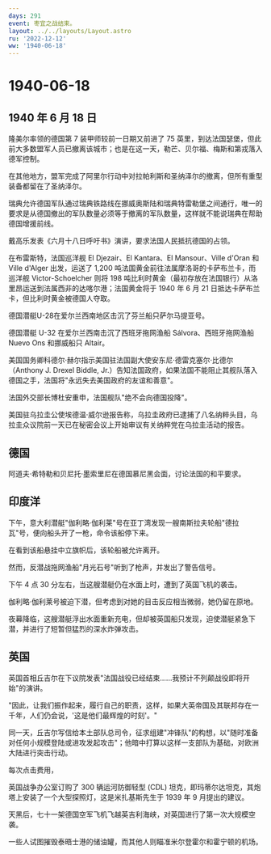 ```yaml
---
days: 291
event: 枣宜之战结束。
layout: ../../layouts/Layout.astro
ru: '2022-12-12'
ww: '1940-06-18'
---
```


# 1940-06-18

## 1940 年 6 月 18 日

隆美尔率领的德国第 7 装甲师较前一日期又前进了 75
英里，到达法国瑟堡，但此前大多数盟军人员已撤离该城市；也是在这一天，勒芒、贝尔福、梅斯和第戎落入德军控制。

在其他地方，盟军完成了阿里尔行动中对拉帕利斯和圣纳泽尔的撤离，但所有重型装备都留在了圣纳泽尔。

瑞典允许德国军队通过瑞典铁路线在挪威奥斯陆和瑞典特雷勒堡之间通行，唯一的要求是从德国撤出的军队数量必须等于撤离的军队数量，这样就不能说瑞典在帮助德国增援前线。

戴高乐发表《六月十八日呼吁书》演讲，要求法国人民抵抗德国的占领。

在布雷斯特，法国巡洋舰 El Djezair、El Kantara、El Mansour、Ville d\'Oran
和 Ville d\'Alger 出发，运送了 1,200
吨法国黄金前往法属摩洛哥的卡萨布兰卡，而巡洋舰 Victor-Schoelcher 则将
198
吨比利时黄金（最初存放在法国银行）从洛里昂运送到法属西非的达喀尔港；法国黄金将于
1940 年 6 月 21 日抵达卡萨布兰卡，但比利时黄金被德国人夺取。

德国潜艇U-28在爱尔兰西南地区击沉了芬兰船只萨尔马提亚号。

德国潜艇 U-32 在爱尔兰西南击沉了西班牙拖网渔船 Sálvora、西班牙拖网渔船
Nuevo Ons 和挪威船只 Altair。

美国国务卿科德尔·赫尔指示美国驻法国副大使安东尼·德雷克塞尔·比德尔（Anthony
J. Drexel Biddle,
Jr.）告知法国政府，如果法国不能阻止其舰队落入德国之手，法国将"永远失去美国政府的友谊和善意"。

法国外交部长博杜安重申，法国舰队"绝不会向德国投降"。

美国驻乌拉圭公使埃德温·威尔逊报告称，乌拉圭政府已逮捕了八名纳粹头目，乌拉圭众议院前一天已在秘密会议上开始审议有关纳粹党在乌拉圭活动的报告。

## 德国

阿道夫·希特勒和贝尼托·墨索里尼在德国慕尼黑会面，讨论法国的和平要求。

## 印度洋

下午，意大利潜艇"伽利略·伽利莱"号在亚丁湾发现一艘南斯拉夫轮船"德拉瓦"号，便向船头开了一枪，命令该船停下来。

在看到该船悬挂中立旗帜后，该轮船被允许离开。

然而，反潜战拖网渔船"月光石号"听到了枪声，并发出了警告信号。

下午 4 点 30 分左右，当这艘潜艇仍在水面上时，遭到了英国飞机的袭击。

伽利略·伽利莱号被迫下潜，但考虑到对她的目击反应相当微弱，她仍留在原地。

夜幕降临，这艘潜艇浮出水面重新充电，但却被英国船只发现，迫使潜艇紧急下潜，并进行了短暂但猛烈的深水炸弹攻击。

## 英国

英国首相丘吉尔在下议院发表"法国战役已经结束......我预计不列颠战役即将开始"的演讲。

"因此，让我们振作起来，履行自己的职责，这样，如果大英帝国及其联邦存在一千年，人们仍会说，'这是他们最辉煌的时刻'。"

同一天，丘吉尔写信给本土部队总司令，征求组建"冲锋队"的构想，以"随时准备对任何小规模登陆或进攻发起攻击"；他暗中打算以这样一支部队为基础，对欧洲大陆进行突击行动。

每次点击费用，

英国战争办公室订购了 300 辆运河防御轻型 (CDL)
坦克，即玛蒂尔达坦克，其炮塔上安装了一个大型探照灯，这是米扎基斯先生于
1939 年 9 月提出的建议。

天黑后，七十一架德国空军飞机飞越英吉利海峡，对英国进行了第一次大规模空袭。

一些人试图摧毁泰晤士港的储油罐，而其他人则瞄准米尔登霍尔和霍宁顿的机场。